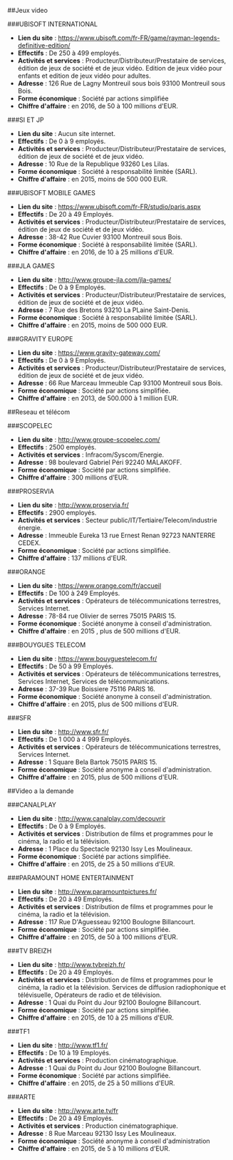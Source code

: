 ##Jeux video

###UBISOFT INTERNATIONAL

+ **Lien du site** : https://www.ubisoft.com/fr-FR/game/rayman-legends-definitive-edition/
+ **Effectifs** : De 250 à 499 employés.
+ **Activités et services** : Producteur/Distributeur/Prestataire de services, édition de jeux de société et de jeux vidéo. Edition de jeux vidéo pour enfants et edition de jeux vidéo pour adultes.
+ **Adresse** : 126 Rue de Lagny Montreuil sous bois 93100 Montreuil sous Bois.
+ **Forme économique** : Société par actions simplifiée
+ **Chiffre d'affaire** : en 2016, de 50 à 100 millions d'EUR.

###SI ET JP

+ **Lien du site** : Aucun site internet.
+ **Effectifs** : De 0 à 9 employés.
+ **Activités et services** :  Producteur/Distributeur/Prestataire de services, édition de jeux de société et de jeux vidéo.
+ **Adresse** : 10 Rue de la Republique 93260 Les Lilas.
+ **Forme économique** : Société à responsabilité limitée (SARL).
+ **Chiffre d'affaire** : en 2015,	moins de 500 000 EUR.

###UBISOFT MOBILE GAMES

+ **Lien du site** : https://www.ubisoft.com/fr-FR/studio/paris.aspx
+ **Effectifs** : De 20 à 49 Employés.
+ **Activités et services** : Producteur/Distributeur/Prestataire de services, édition de jeux de société et de jeux vidéo.
+ **Adresse** :  38-42 Rue Cuvier 93100 Montreuil sous Bois.
+ **Forme économique** : Société à responsabilité limitée (SARL).
+ **Chiffre d'affaire** : en 2016, de 10 à 25 millions d'EUR.

###JLA GAMES

+ **Lien du site** : http://www.groupe-jla.com/jla-games/
+ **Effectifs** : De 0 à 9 Employés.
+ **Activités et services** : Producteur/Distributeur/Prestataire de services, édition de jeux de société et de jeux vidéo.
+ **Adresse** : 7 Rue des Bretons 93210 La PLaine Saint-Denis.
+ **Forme économique** : Société à responsabilité limitée (SARL).
+ **Chiffre d'affaire** : en 2015,	moins de 500 000 EUR.

###GRAVITY EUROPE

+ **Lien du site** : https://www.gravity-gateway.com/
+ **Effectifs** : De 0 à 9 Employés.
+ **Activités et services** : Producteur/Distributeur/Prestataire de services, édition de jeux de société et de jeux vidéo.
+ **Adresse** : 66 Rue Marceau Immeuble Cap 93100 Montreuil sous Bois.
+ **Forme économique** : Société par actions simplifiée.
+ **Chiffre d'affaire** : en 2013, de 500.000 à 1 million EUR.

##Reseau et télécom

###SCOPELEC

+ **Lien du site** : http://www.groupe-scopelec.com/
+ **Effectifs** : 2500 employés.
+ **Activités et services** : Infracom/Syscom/Energie.
+ **Adresse** : 98 boulevard Gabriel Péri 92240 MALAKOFF.
+ **Forme économique** : Société par actions simplifiée.
+ **Chiffre d'affaire** : 300 millions d’EUR.

###PROSERVIA

+ **Lien du site** : http://www.proservia.fr/
+ **Effectifs** : 2900 employés.
+ **Activités et services** : Secteur public/IT/Tertiaire/Telecom/industrie énergie.
+ **Adresse** : Immeuble Eureka 13 rue Ernest Renan 92723 NANTERRE CEDEX.
+ **Forme économique** : Société par actions simplifiée.
+ **Chiffre d'affaire** : 137 millions d'EUR.

###ORANGE

+ **Lien du site** : https://www.orange.com/fr/accueil
+ **Effectifs** : De 100 à 249 Employés.
+ **Activités et services** : Opérateurs de télécommunications terrestres, Services Internet.
+ **Adresse** : 78-84 rue Olivier de serres 75015 PARIS 15.
+ **Forme économique** : Société anonyme à conseil d'administration.
+ **Chiffre d'affaire** : en 2015	, plus de 500 millions d'EUR.

###BOUYGUES TELECOM

+ **Lien du site** : https://www.bouyguestelecom.fr/
+ **Effectifs** : De 50 à 99 Employés.
+ **Activités et services** : Opérateurs de télécommunications terrestres, Services Internet, Services de télécommunications.
+ **Adresse** : 37-39 Rue Boissiere 75116 PARIS 16.
+ **Forme économique** : Société anonyme à conseil d'administration.
+ **Chiffre d'affaire** : en 2015, plus de 500 millions d'EUR.

###SFR 

+ **Lien du site** : http://www.sfr.fr/
+ **Effectifs** : De 1 000 à 4 999 Employés.
+ **Activités et services** : Opérateurs de télécommunications terrestres, Services Internet.
+ **Adresse** : 1 Square Bela Bartok 75015 PARIS 15.
+ **Forme économique** : Société anonyme à conseil d'administration.
+ **Chiffre d'affaire** : en 2015, plus de 500 millions d'EUR.

##Video a la demande

###CANALPLAY

+ **Lien du site** : http://www.canalplay.com/decouvrir
+ **Effectifs** : De 0 à 9 Employés.
+ **Activités et services** : Distribution de films et programmes pour le cinéma, la radio et la télévision.
+ **Adresse** : 1 Place du Spectacle 92130 Issy Les Moulineaux.
+ **Forme économique** : Société par actions simplifiée.
+ **Chiffre d'affaire** : en 2015, de 25 à 50 millions d'EUR.

###PARAMOUNT HOME ENTERTAINMENT

+ **Lien du site** : http://www.paramountpictures.fr/
+ **Effectifs** : De 20 à 49 Employés.
+ **Activités et services** : Distribution de films et programmes pour le cinéma, la radio et la télévision.
+ **Adresse** : 117 Rue D'Aguesseau 92100 Boulogne Billancourt.
+ **Forme économique** : Société par actions simplifiée.
+ **Chiffre d'affaire** : en 2015, de 50 à 100 millions d'EUR.

###TV BREIZH

+ **Lien du site** : http://www.tvbreizh.fr/
+ **Effectifs** : De 20 à 49 Employés.
+ **Activités et services** : Distribution de films et programmes pour le cinéma, la radio et la télévision. Services de diffusion radiophonique et télévisuelle, Opérateurs de radio et de télévision.
+ **Adresse** : 1 Quai du Point du Jour 92100 Boulogne Billancourt.
+ **Forme économique** : Société par actions simplifiée.
+ **Chiffre d'affaire** : en 2015, de 10 à 25 millions d'EUR.

###TF1 

+ **Lien du site** : http://www.tf1.fr/
+ **Effectifs** : De 10 à 19 Employés.
+ **Activités et services** : Production cinématographique.
+ **Adresse** : 1 Quai du Point du Jour 92100 Boulogne Billancourt.
+ **Forme économique** : Société par actions simplifiée.
+ **Chiffre d'affaire** : en 2015, de 25 à 50 millions d'EUR.

###ARTE

+ **Lien du site** : http://www.arte.tv/fr
+ **Effectifs** : De 20 à 49 Employés.
+ **Activités et services** : Production cinématographique.
+ **Adresse** : 8 Rue Marceau 92130 Issy Les Moulineaux.
+ **Forme économique** : Société anonyme à conseil d'administration
+ **Chiffre d'affaire** : en 2015, de 5 à 10 millions d'EUR.

































